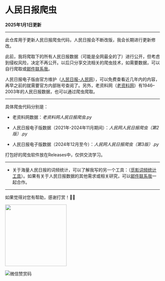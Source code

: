 # 人民日报爬虫
**2025年1月1日更新**

---

此仓库用于更新人民日报爬虫代码，人民日报会不断改版，我会长期进行更新修改。

此前，我将爬取下的所有人民日报数据（可能是全网最全的了）进行公开，但考虑到侵权风险，决定不再公开。以后只分享交流相关的爬虫技术，如需要数据，可以自行爬取或[邮件联系我](mailto:a@idreams.cc)。

人民日报电子版由官方维护（[人民日报-人民网](http://paper.people.com.cn/rmrb/html/2021-06/08/nbs.D110000renmrb_01.htm)），可以免费查看近几年内的内容，再早之前的就需要官方内部账号查阅了。另外，老资料网（[老资料网](https://www.laoziliao.net/rmrb/)）有1946–2003年的人民日报数据，也可以通过爬虫爬取。

---

具体爬虫代码分别是：

* 老资料网数据：*老资料网人民日报爬虫.py*

* 人民日报电子版数据（2021年-2024年11月期间）：*人民网人民日报爬虫（第2版）.py*

* 人民日报电子版数据（2024年12月至今）：*人民网人民日报爬虫（第3版）.py*

打包好的爬虫软件放在Releases中，仅供交流学习。

---

* 关于海量人民日报的词频统计，可以了解我写的另一个工具：（[觅影词频统计工具](https://github.com/caspiankexin/MiYing)）。如果有关于人民日报数据的其他需求或相关研究，可以[邮件联系我](mailto:a@idreams.cc)一起合作。

---

如果觉得对您有帮助，感谢打赏！🙇‍♀️

 <img src="http://cdn.idreams.cc/202502102059630.webp" width="200" />


![微信赞赏码](http://cdn.idreams.cc/202502102059630.webp)

